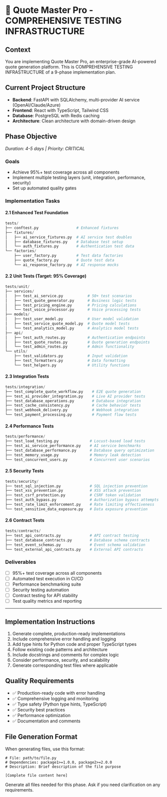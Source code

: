 # 🚀 Quote Master Pro - COMPREHENSIVE TESTING INFRASTRUCTURE

## Context
You are implementing Quote Master Pro, an enterprise-grade AI-powered quote generation platform. This is COMPREHENSIVE TESTING INFRASTRUCTURE of a 9-phase implementation plan.

## Current Project Structure
- **Backend**: FastAPI with SQLAlchemy, multi-provider AI service (OpenAI/Claude/Azure)
- **Frontend**: React with TypeScript, Tailwind CSS
- **Database**: PostgreSQL with Redis caching
- **Architecture**: Clean architecture with domain-driven design

## Phase Objective

*Duration: 4-5 days | Priority: CRITICAL*

### Goals
- Achieve 95%+ test coverage across all components
- Implement multiple testing layers (unit, integration, performance, security)
- Set up automated quality gates

### Implementation Tasks

#### 2.1 Enhanced Test Foundation
```python
tests/
├── conftest.py                 # Enhanced fixtures
├── fixtures/
│   ├── ai_service_fixtures.py  # AI service test doubles
│   ├── database_fixtures.py    # Database test setup
│   └── auth_fixtures.py        # Authentication test data
└── factories/
    ├── user_factory.py         # Test data factories
    ├── quote_factory.py        # Quote test data
    └── ai_response_factory.py  # AI response mocks
```

#### 2.2 Unit Tests (Target: 95% Coverage)
```python
tests/unit/
├── services/
│   ├── test_ai_service.py           # 50+ test scenarios
│   ├── test_quote_generator.py      # Business logic tests
│   ├── test_pricing_engine.py       # Pricing calculations
│   └── test_voice_processor.py      # Voice processing tests
├── models/
│   ├── test_user_model.py           # User model validation
│   ├── test_service_quote_model.py  # Quote model tests
│   └── test_analytics_model.py      # Analytics model tests
├── api/
│   ├── test_auth_routes.py          # Authentication endpoints
│   ├── test_quote_routes.py         # Quote generation endpoints
│   └── test_admin_routes.py         # Admin functionality
└── utils/
    ├── test_validators.py           # Input validation
    ├── test_formatters.py           # Data formatting
    └── test_helpers.py              # Utility functions
```

#### 2.3 Integration Tests
```python
tests/integration/
├── test_complete_quote_workflow.py    # E2E quote generation
├── test_ai_provider_integration.py    # Live AI provider tests
├── test_database_operations.py        # Database integration
├── test_cache_consistency.py          # Cache behavior tests
├── test_webhook_delivery.py           # Webhook integration
└── test_payment_processing.py         # Payment flow tests
```

#### 2.4 Performance Tests
```python
tests/performance/
├── test_load_testing.py              # Locust-based load tests
├── test_ai_service_performance.py    # AI service benchmarks
├── test_database_performance.py      # Database query optimization
├── test_memory_usage.py              # Memory leak detection
└── test_concurrent_users.py          # Concurrent user scenarios
```

#### 2.5 Security Tests
```python
tests/security/
├── test_sql_injection.py             # SQL injection prevention
├── test_xss_prevention.py            # XSS attack prevention
├── test_csrf_protection.py           # CSRF token validation
├── test_auth_bypass.py               # Authorization bypass attempts
├── test_rate_limit_enforcement.py    # Rate limiting effectiveness
└── test_sensitive_data_exposure.py   # Data exposure prevention
```

#### 2.6 Contract Tests
```python
tests/contracts/
├── test_api_contracts.py             # API contract testing
├── test_database_contracts.py        # Database schema contracts
├── test_event_schemas.py             # Event schema validation
└── test_external_api_contracts.py    # External API contracts
```

### Deliverables
- [ ] 95%+ test coverage across all components
- [ ] Automated test execution in CI/CD
- [ ] Performance benchmarking suite
- [ ] Security testing automation
- [ ] Contract testing for API stability
- [ ] Test quality metrics and reporting

---



## Implementation Instructions
1. Generate complete, production-ready implementations
2. Include comprehensive error handling and logging
3. Add type hints for Python code and proper TypeScript types
4. Follow existing code patterns and architecture
5. Include docstrings and comments for complex logic
6. Consider performance, security, and scalability
7. Generate corresponding test files where applicable

## Quality Requirements
- ✅ Production-ready code with error handling
- ✅ Comprehensive logging and monitoring
- ✅ Type safety (Python type hints, TypeScript)
- ✅ Security best practices
- ✅ Performance optimization
- ✅ Documentation and comments

## File Generation Format
When generating files, use this format:
```
# File: path/to/file.py
# Dependencies: package1>=1.0.0, package2>=2.0.0
# Description: Brief description of the file purpose

[Complete file content here]
```

Generate all files needed for this phase. Ask if you need clarification on any requirements.
